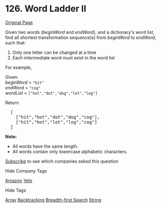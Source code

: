 # 126. Word Ladder II

[Original Page](https://leetcode.com/problems/word-ladder-ii/)

Given two words (_beginWord_ and _endWord_), and a dictionary's word list, find all shortest transformation sequence(s) from _beginWord_ to _endWord_, such that:

1.  Only one letter can be changed at a time
2.  Each intermediate word must exist in the word list

For example,

Given:  
_beginWord_ = `"hit"`  
_endWord_ = `"cog"`  
_wordList_ = `["hot","dot","dog","lot","log"]`  

Return  

<pre>  [
    ["hit","hot","dot","dog","cog"],
    ["hit","hot","lot","log","cog"]
  ]
</pre>

**Note:**  

*   All words have the same length.
*   All words contain only lowercase alphabetic characters.

<div>

[Subscribe](/subscribe/) to see which companies asked this question

</div>

<div>

<div id="company_tags" class="btn btn-xs btn-warning">Hide Company Tags</div>

<span class="hidebutton" style="display: inline;">[Amazon](/company/amazon/) [Yelp](/company/yelp/)</span></div>

<div>

<div id="tags" class="btn btn-xs btn-warning">Hide Tags</div>

<span class="hidebutton" style="display: inline;">[Array](/tag/array/) [Backtracking](/tag/backtracking/) [Breadth-first Search](/tag/breadth-first-search/) [String](/tag/string/)</span></div>